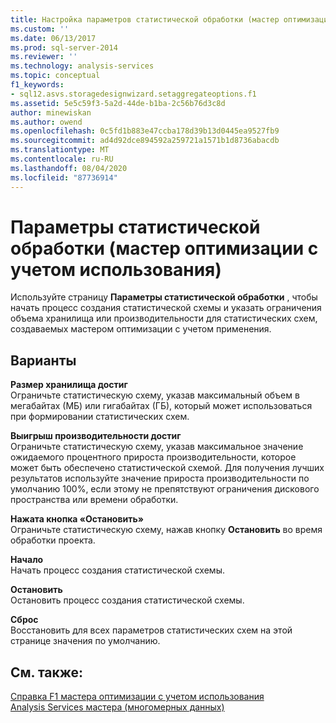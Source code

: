 ```yaml
---
title: Настройка параметров статистической обработки (мастер оптимизации с учетом использования) | Документация Майкрософт
ms.custom: ''
ms.date: 06/13/2017
ms.prod: sql-server-2014
ms.reviewer: ''
ms.technology: analysis-services
ms.topic: conceptual
f1_keywords:
- sql12.asvs.storagedesignwizard.setaggregateoptions.f1
ms.assetid: 5e5c59f3-5a2d-44de-b1ba-2c56b76d3c8d
author: minewiskan
ms.author: owend
ms.openlocfilehash: 0c5fd1b883e47ccba178d39b13d0445ea9527fb9
ms.sourcegitcommit: ad4d92dce894592a259721a1571b1d8736abacdb
ms.translationtype: MT
ms.contentlocale: ru-RU
ms.lasthandoff: 08/04/2020
ms.locfileid: "87736914"
---
```

# <a name="set-aggregation-options-usage-based-optimization-wizard"></a>Параметры статистической обработки (мастер оптимизации с учетом использования)
  Используйте страницу **Параметры статистической обработки** , чтобы начать процесс создания статистической схемы и указать ограничения объема хранилища или производительности для статистических схем, создаваемых мастером оптимизации с учетом применения.  
  
## <a name="options"></a>Варианты  
 **Размер хранилища достиг**  
 Ограничьте статистическую схему, указав максимальный объем в мегабайтах (МБ) или гигабайтах (ГБ), который может использоваться при формировании статистических схем.  
  
 **Выигрыш производительности достиг**  
 Ограничьте статистическую схему, указав максимальное значение ожидаемого процентного прироста производительности, которое может быть обеспечено статистической схемой. Для получения лучших результатов используйте значение прироста производительности по умолчанию 100%, если этому не препятствуют ограничения дискового пространства или времени обработки.  
  
 **Нажата кнопка «Остановить»**  
 Ограничьте статистическую схему, нажав кнопку **Остановить** во время обработки проекта.  
  
 **Начало**  
 Начать процесс создания статистической схемы.  
  
 **Остановить**  
 Остановить процесс создания статистической схемы.  
  
 **Сброс**  
 Восстановить для всех параметров статистических схем на этой странице значения по умолчанию.  
  
## <a name="see-also"></a>См. также:  
 [Справка F1 мастера оптимизации с учетом использования](usage-based-optimization-wizard-f1-help.md)   
 [Analysis Services мастера &#40;многомерных данных&#41;](analysis-services-wizards-multidimensional-data.md)  
  
  
